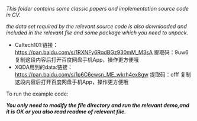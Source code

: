 *This  folder contains some classic papers and implementation source code in CV.*

*the data set required by the relevant source code is also downloaded and included in the relevant file and some package which you need to unpack.*

- Caltech101:链接：https://pan.baidu.com/s/1RXNFy6RqdBGz930mM_M3sA 
  提取码：9uw6 
  复制这段内容后打开百度网盘手机App，操作更方便哦
- XQDA用到的data:链接：https://pan.baidu.com/s/1p6C6ewsn_ME_wkrh4ex8gw 
  提取码：offf 
  复制这段内容后打开百度网盘手机App，操作更方便哦

To run the example code: 

***You only need to modify the file directory and run the relevant demo,and it is OK or you also read readme of relevant file.***





